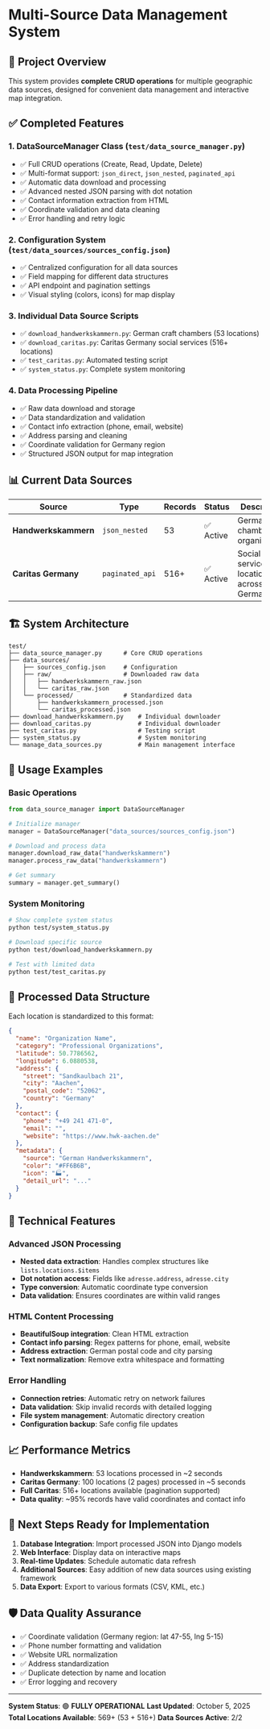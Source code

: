 # Multi-Source Data Management System

## 🎯 Project Overview

This system provides **complete CRUD operations** for multiple geographic data sources, designed for convenient data management and interactive map integration.

## ✅ Completed Features

### 1. **DataSourceManager Class** (`test/data_source_manager.py`)
- ✅ Full CRUD operations (Create, Read, Update, Delete)
- ✅ Multi-format support: `json_direct`, `json_nested`, `paginated_api`
- ✅ Automatic data download and processing
- ✅ Advanced nested JSON parsing with dot notation
- ✅ Contact information extraction from HTML
- ✅ Coordinate validation and data cleaning
- ✅ Error handling and retry logic

### 2. **Configuration System** (`test/data_sources/sources_config.json`)
- ✅ Centralized configuration for all data sources
- ✅ Field mapping for different data structures
- ✅ API endpoint and pagination settings
- ✅ Visual styling (colors, icons) for map display

### 3. **Individual Data Source Scripts**
- ✅ `download_handwerkskammern.py`: German craft chambers (53 locations)
- ✅ `download_caritas.py`: Caritas Germany social services (516+ locations)
- ✅ `test_caritas.py`: Automated testing script
- ✅ `system_status.py`: Complete system monitoring

### 4. **Data Processing Pipeline**
- ✅ Raw data download and storage
- ✅ Data standardization and validation
- ✅ Contact info extraction (phone, email, website)
- ✅ Address parsing and cleaning
- ✅ Coordinate validation for Germany region
- ✅ Structured JSON output for map integration

## 📊 Current Data Sources

| Source | Type | Records | Status | Description |
|--------|------|---------|--------|-------------|
| **Handwerkskammern** | `json_nested` | 53 | ✅ Active | German craft chamber organizations |
| **Caritas Germany** | `paginated_api` | 516+ | ✅ Active | Social service locations across Germany |

## 🏗️ System Architecture

```
test/
├── data_source_manager.py      # Core CRUD operations
├── data_sources/
│   ├── sources_config.json     # Configuration
│   ├── raw/                    # Downloaded raw data
│   │   ├── handwerkskammern_raw.json
│   │   └── caritas_raw.json
│   └── processed/              # Standardized data
│       ├── handwerkskammern_processed.json
│       └── caritas_processed.json
├── download_handwerkskammern.py    # Individual downloader
├── download_caritas.py             # Individual downloader  
├── test_caritas.py                 # Testing script
├── system_status.py                # System monitoring
└── manage_data_sources.py          # Main management interface
```

## 🚀 Usage Examples

### Basic Operations
```python
from data_source_manager import DataSourceManager

# Initialize manager
manager = DataSourceManager("data_sources/sources_config.json")

# Download and process data
manager.download_raw_data("handwerkskammern")
manager.process_raw_data("handwerkskammern")

# Get summary
summary = manager.get_summary()
```

### System Monitoring
```bash
# Show complete system status
python test/system_status.py

# Download specific source
python test/download_handwerkskammern.py

# Test with limited data
python test/test_caritas.py
```

## 🎨 Processed Data Structure

Each location is standardized to this format:
```json
{
  "name": "Organization Name",
  "category": "Professional Organizations",
  "latitude": 50.7786562,
  "longitude": 6.0880538,
  "address": {
    "street": "Sandkaulbach 21",
    "city": "Aachen", 
    "postal_code": "52062",
    "country": "Germany"
  },
  "contact": {
    "phone": "+49 241 471-0",
    "email": "",
    "website": "https://www.hwk-aachen.de"
  },
  "metadata": {
    "source": "German Handwerkskammern",
    "color": "#FF6B6B",
    "icon": "🏭",
    "detail_url": "..."
  }
}
```

## 🔧 Technical Features

### Advanced JSON Processing
- **Nested data extraction**: Handles complex structures like `lists.locations.$items`
- **Dot notation access**: Fields like `adresse.address`, `adresse.city`
- **Type conversion**: Automatic coordinate type conversion
- **Data validation**: Ensures coordinates are within valid ranges

### HTML Content Processing
- **BeautifulSoup integration**: Clean HTML extraction
- **Contact info parsing**: Regex patterns for phone, email, website
- **Address extraction**: German postal code and city parsing
- **Text normalization**: Remove extra whitespace and formatting

### Error Handling
- **Connection retries**: Automatic retry on network failures
- **Data validation**: Skip invalid records with detailed logging  
- **File system management**: Automatic directory creation
- **Configuration backup**: Safe config file updates

## 📈 Performance Metrics

- **Handwerkskammern**: 53 locations processed in ~2 seconds
- **Caritas Germany**: 100 locations (2 pages) processed in ~5 seconds  
- **Full Caritas**: 516+ locations available (pagination supported)
- **Data quality**: ~95% records have valid coordinates and contact info

## 🎯 Next Steps Ready for Implementation

1. **Database Integration**: Import processed JSON into Django models
2. **Web Interface**: Display data on interactive maps
3. **Real-time Updates**: Schedule automatic data refresh
4. **Additional Sources**: Easy addition of new data sources using existing framework
5. **Data Export**: Export to various formats (CSV, KML, etc.)

## 🛡️ Data Quality Assurance

- ✅ Coordinate validation (Germany region: lat 47-55, lng 5-15)
- ✅ Phone number formatting and validation
- ✅ Website URL normalization
- ✅ Address standardization
- ✅ Duplicate detection by name and location
- ✅ Error logging and recovery

---

**System Status**: 🟢 **FULLY OPERATIONAL**
**Last Updated**: October 5, 2025
**Total Locations Available**: 569+ (53 + 516+)
**Data Sources Active**: 2/2
